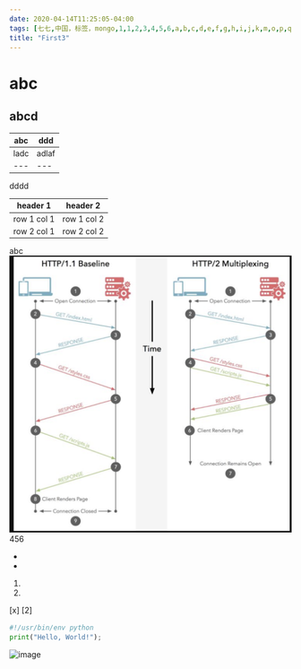 ```yaml
---
date: 2020-04-14T11:25:05-04:00
tags: [七七,中国，标签，mongo,1,1,2,3,4,5,6,a,b,c,d,e,f,g,h,i,j,k,m,o,p,q,r,s,t,u,v,w,x,y,z,aa,bb,cc,dd,ee,ff,gg,hh,kk,mm,oo,cc,dd,fff,aaa,ccc,ddd,eee,fff,ggg,hhh,HONG,KONG,June,30,(ANI):,As,the,voices,against,the,imposition,of,national,security,legislation,in,Hong,Kong,grows,worldwide,China,has,used,a,U.S.,tactic,by,imposing,a,visa,ban,on,US,citizens.,According,to,The,South,China,Morning,Post,Beijing,has,imposed,visa,restrictions,on,what,it,describes,as,the,United,States,officials,who,have,behaved,extremely,badly,on,the,issue,of,Hong,Kong.,Earlier,the,US,had,imposed,visa,restrictions,against,Chinese,Communist,Party,(CCP),officials,in,retaliation,for,Beijing's,policies,in,Hong,Kong.,US,Secretary,of,State,Mike,Pompeo,had,said,President,Trump,promised,to,punish,the,Chinese,Communist,Party,(CCP),officials,who,were,responsible,for,eviscerating,Hong,Kong's,freedoms.,Today,we,are,taking,action,to,do,just,that.,Beijing's,continued,actions,undermine,its,commitments,and,obligations,in,the,Sino-British,Joint,Declaration,to,respect,Hong,Kong's,high,degree,of,autonomy.,At,the,same,time,Beijing,continues,to,undermine,human,rights,and,fundamental,freedoms,in,Hong,Kong,by,putting,pressure,on,local,authorities,to,arrest,pro-democracy,activists,and,disqualify,pro-democracy,electoral,candidates,he,added.,The,protests,in,Hong,Kong,have,been,taking,place,sporadically,since,June,2019,with,protesters,claiming,to,oppose,China's,increasing,influence,on,the,special,administrative,region.,The,latest,wave,of,protests,was,caused,by,a,security,bill,specially,tailored,by,Beijing,for,Hong,Kong.,The,security,legislation,which,bans,secessionist,activities,among,other,things,is,seen,by,Hong,Kong,residents,as,undermining,their,liberties.,However,both,Hong,Kong's,leadership,and,the,central,government,say,the,bill,would,not,affect,the,legitimate,rights,of,the,residents.,Beijing,maintains,that,the,unrest,in,Hong,Kong,is,a,result,of,international,interference,and,vows,to,respect,the,one,country,two,systems,principle.,(ANI)]
title: "First3"
---
```


# abc
## abcd


abc|ddd
---|---
ladc|adlaf
---|---
dddd

header 1 | header 2
---|---
row 1 col 1 | row 1 col 2
row 2 col 1 | row 2 col 2



abc
![1](../img/1.png)
456

- 
-

1. 
2.

[x] 
[2]

```python
#!/usr/bin/env python
print("Hello, World!");
```

![image](https://note.youdao.com/favicon.ico)



